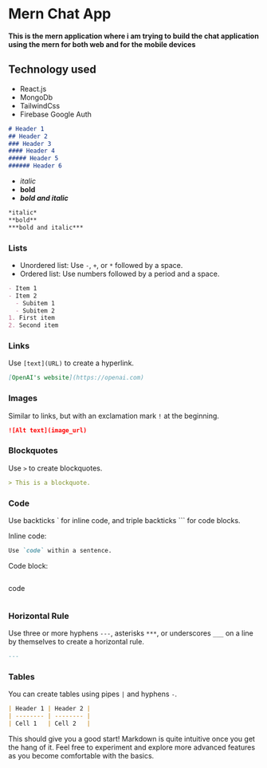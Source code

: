 # Mern Chat App
**This is the mern application where i am trying to build the chat application using the mern for both web and for the mobile devices**

## Technology used
- React.js
- MongoDb
- TailwindCss
- Firebase Google Auth




```markdown
# Header 1
## Header 2
### Header 3
#### Header 4
##### Header 5
###### Header 6
```

- *italic*
- **bold**
- ***bold and italic***

```markdown
*italic*
**bold**
***bold and italic***
```

### Lists
- Unordered list: Use `-`, `+`, or `*` followed by a space.
- Ordered list: Use numbers followed by a period and a space.

```markdown
- Item 1
- Item 2
  - Subitem 1
  - Subitem 2
1. First item
2. Second item
```

### Links
Use `[text](URL)` to create a hyperlink.

```markdown
[OpenAI's website](https://openai.com)
```

### Images
Similar to links, but with an exclamation mark `!` at the beginning.

```markdown
![Alt text](image_url)
```

### Blockquotes
Use `>` to create blockquotes.

```markdown
> This is a blockquote.
```

### Code
Use backticks \` for inline code, and triple backticks \`\`\` for code blocks.

Inline code: 
```markdown
Use `code` within a sentence.
```

Code block:
```markdown
```
code
```
```

### Horizontal Rule
Use three or more hyphens `---`, asterisks `***`, or underscores `___` on a line by themselves to create a horizontal rule.

```markdown
---
```

### Tables
You can create tables using pipes `|` and hyphens `-`.

```markdown
| Header 1 | Header 2 |
| -------- | -------- |
| Cell 1   | Cell 2   |
```

This should give you a good start! Markdown is quite intuitive once you get the hang of it. Feel free to experiment and explore more advanced features as you become comfortable with the basics.


